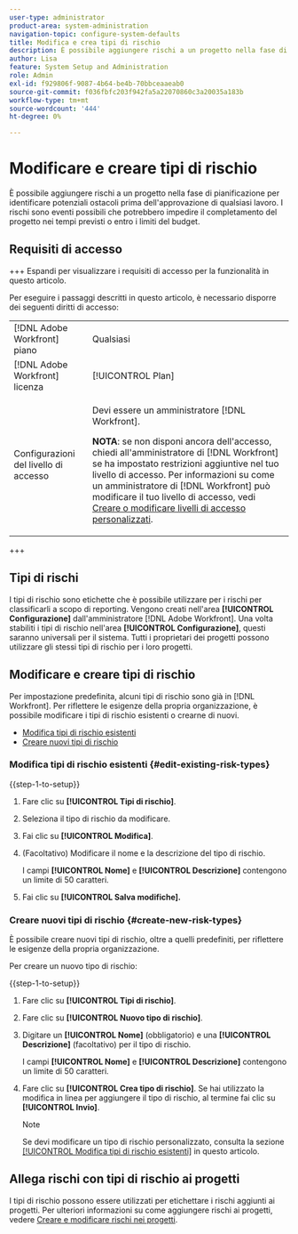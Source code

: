 ```yaml
---
user-type: administrator
product-area: system-administration
navigation-topic: configure-system-defaults
title: Modifica e crea tipi di rischio
description: È possibile aggiungere rischi a un progetto nella fase di pianificazione per identificare potenziali ostacoli prima dell'approvazione di qualsiasi lavoro. I rischi sono eventi possibili che potrebbero impedire il completamento del progetto nei tempi previsti o entro i limiti del budget.
author: Lisa
feature: System Setup and Administration
role: Admin
exl-id: f929806f-9087-4b64-be4b-70bbceaaeab0
source-git-commit: f036fbfc203f942fa5a22070860c3a20035a183b
workflow-type: tm+mt
source-wordcount: '444'
ht-degree: 0%

---
```


# Modificare e creare tipi di rischio

<!--DON'T DELETE, DRAFT OR HIDE THIS ARTICLE. IT IS LINKED TO THE PRODUCT, THROUGH THE CONTEXT SENSITIVE HELP LINKS.-->

È possibile aggiungere rischi a un progetto nella fase di pianificazione per identificare potenziali ostacoli prima dell&#39;approvazione di qualsiasi lavoro. I rischi sono eventi possibili che potrebbero impedire il completamento del progetto nei tempi previsti o entro i limiti del budget.

## Requisiti di accesso

+++ Espandi per visualizzare i requisiti di accesso per la funzionalità in questo articolo.

Per eseguire i passaggi descritti in questo articolo, è necessario disporre dei seguenti diritti di accesso:

<table style="table-layout:auto"> 
 <col> 
 <col> 
 <tbody> 
  <tr> 
   <td role="rowheader">[!DNL Adobe Workfront] piano</td> 
   <td>Qualsiasi</td> 
  </tr> 
  <tr> 
   <td role="rowheader">[!DNL Adobe Workfront] licenza</td> 
   <td>[!UICONTROL Plan]</td> 
  </tr> 
  <tr> 
   <td role="rowheader">Configurazioni del livello di accesso</td> 
   <td> <p>Devi essere un amministratore [!DNL Workfront].</p> <p><b>NOTA</b>: se non disponi ancora dell'accesso, chiedi all'amministratore di [!DNL Workfront] se ha impostato restrizioni aggiuntive nel tuo livello di accesso. Per informazioni su come un amministratore di [!DNL Workfront] può modificare il tuo livello di accesso, vedi <a href="../../../administration-and-setup/add-users/configure-and-grant-access/create-modify-access-levels.md" class="MCXref xref">Creare o modificare livelli di accesso personalizzati</a>.</p> </td> 
  </tr> 
 </tbody> 
</table>

+++

## Tipi di rischi

I tipi di rischio sono etichette che è possibile utilizzare per i rischi per classificarli a scopo di reporting. Vengono creati nell&#39;area **[!UICONTROL Configurazione]** dall&#39;amministratore [!DNL Adobe Workfront]. Una volta stabiliti i tipi di rischio nell&#39;area **[!UICONTROL Configurazione]**, questi saranno universali per il sistema. Tutti i proprietari dei progetti possono utilizzare gli stessi tipi di rischio per i loro progetti.

## Modificare e creare tipi di rischio

Per impostazione predefinita, alcuni tipi di rischio sono già in [!DNL Workfront]. Per riflettere le esigenze della propria organizzazione, è possibile modificare i tipi di rischio esistenti o crearne di nuovi.

* [Modifica tipi di rischio esistenti](#edit-existing-risk-types)
* [Creare nuovi tipi di rischio](#create-new-risk-types)

### Modifica tipi di rischio esistenti {#edit-existing-risk-types}

{{step-1-to-setup}}

1. Fare clic su **[!UICONTROL Tipi di rischio]**.
1. Seleziona il tipo di rischio da modificare.
1. Fai clic su **[!UICONTROL Modifica]**.
1. (Facoltativo) Modificare il nome e la descrizione del tipo di rischio.

   I campi **[!UICONTROL Nome]** e **[!UICONTROL Descrizione]** contengono un limite di 50 caratteri.

1. Fai clic su **[!UICONTROL Salva modifiche].**

### Creare nuovi tipi di rischio {#create-new-risk-types}

È possibile creare nuovi tipi di rischio, oltre a quelli predefiniti, per riflettere le esigenze della propria organizzazione.

Per creare un nuovo tipo di rischio:

{{step-1-to-setup}}

1. Fare clic su **[!UICONTROL Tipi di rischio]**.
1. Fare clic su **[!UICONTROL Nuovo tipo di rischio]**.
1. Digitare un **[!UICONTROL Nome]** (obbligatorio) e una **[!UICONTROL Descrizione]** (facoltativo) per il tipo di rischio.

   I campi **[!UICONTROL Nome]** e **[!UICONTROL Descrizione]** contengono un limite di 50 caratteri.

1. Fare clic su **[!UICONTROL Crea tipo di rischio]**. Se hai utilizzato la modifica in linea per aggiungere il tipo di rischio, al termine fai clic su **[!UICONTROL Invio]**.

   >[!NOTE]
   >
   >Se devi modificare un tipo di rischio personalizzato, consulta la sezione [[!UICONTROL Modifica tipi di rischio esistenti]](#edit-existing-risk-types) in questo articolo.

## Allega rischi con tipi di rischio ai progetti

I tipi di rischio possono essere utilizzati per etichettare i rischi aggiunti ai progetti. Per ulteriori informazioni su come aggiungere rischi ai progetti, vedere [Creare e modificare rischi nei progetti](../../../manage-work/projects/define-a-business-case/create-edit-risks-on-projects.md).
